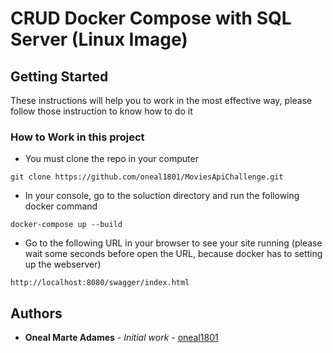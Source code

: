 # CRUD Docker Compose with SQL Server (Linux Image)

## Getting Started

These instructions will help you to work in the most effective way, please follow those instruction to know how to do it

### How to Work in this project

* You must clone the repo in your computer

```
git clone https://github.com/oneal1801/MoviesApiChallenge.git
```

* In your console, go to the soluction directory and run the following docker command

```
docker-compose up --build
```

* Go to the following URL in your browser to see your site running (please wait some seconds before open the URL, because docker has to setting up the webserver)

```
http://localhost:8080/swagger/index.html
```


## Authors

* **Oneal Marte Adames** - *Initial work* - [oneal1801](https://github.com/oneal1801)
